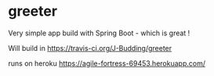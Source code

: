 # greeter
Very simple app build with Spring Boot - which is great !

Will build in https://travis-ci.org/J-Budding/greeter

runs on heroku https://agile-fortress-69453.herokuapp.com/
